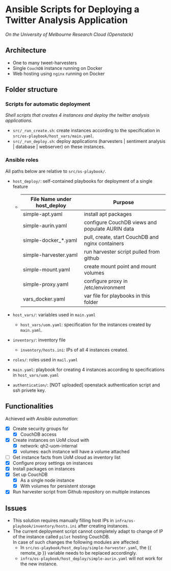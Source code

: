 # Ansible Scripts for Deploying a Twitter Analysis Application  
*On the University of Melbourne Research Cloud (Openstack)*

## Architecture  

- One to many tweet-harvesters
- Single `CouchDB` instance running on Docker
- Web hosting using `nginx` running on Docker

## Folder structure

### Scripts for automatic deployment  
*Shell scripts that creates 4 instances and deploy the twitter analysis applications.*

- `src/_run_create.sh`: create instances according to the specification in `src/os-playbook/host_vars/main.yaml`.
- `src/_run_deploy.sh`: deploy applications (harvesters | sentiment analysis | database | webserver) on these instances.

### Ansible roles

All paths below are relative to `src/os-playbook/`.

- `host_deploy/`: self-contained playbooks for deployment of a single feature

  - | File Name under host_deploy | Purpose                                          |
    | --------------------------- | ------------------------------------------------ |
    | simple-apt.yaml             | install apt packages                             |
    | simple-aurin.yaml           | configure CouchDB views and populate AURIN data  |
    | simple-docker_*.yaml        | pull, create, start CouchDB and nginx containers |
    | simple-harvester.yaml       | run harvester script pulled from github          |
    | simple-mount.yaml           | create mount point and mount volumes             |
    | simple-proxy.yaml           | configure proxy in /etc/environment              |
    | vars_docker.yaml            | var file for playbooks in this folder            |

- `host_vars/`: variables used in `main.yaml`

  - `host_vars/uom.yaml`: specification for the instances created by `main.yaml`.

- `inventory/`: inventory file

  - `inventory/hosts.ini`: IPs of all 4 instances created.

- `roles/`: roles used in `mail.yaml`

- `main.yaml`: playbook for creating 4 instances according to specifications in `host_vars/uom.yaml`

- `authentication/`: [NOT uploaded] openstack authentication script and ssh privete key.

## Functionalities

Achieved *with Ansible automation*:

- [x] Create security groups for
  - [x] CouchDB access
- [x] Create instances on UoM cloud with
  - [x] network: qh2-uom-internal
  - [x] volumes: each instance will have a volume attached
- [ ] Get instance facts from UoM cloud as inventory list
- [x] Configure proxy settings on instances 
- [x] Install packages on instances
- [x] Set up CouchDB 
  - [x] As a single node instance
  - [x] With volumes for persistent storage
- [x] Run harvester script from Github repository on multiple instances

## Issues

- This solution requires manually filling host IPs in `infra/os-playbook/inventory/hosts.ini` after creating instances.
- The current deployment script cannot completely adapt to change of IP of the instance called `pilot` hosting CouchDB.  
  In case of such changes the following modules are affected:
  - In `src/os-playbook/host_deploy/simple-harvester.yaml`, the {{ remote_ip }} variable needs to be replaced accordingly.
  - `infra/os-playbook/host_deploy/simple-aurin.yaml` will not work for the new instance.
